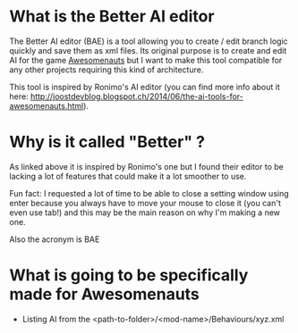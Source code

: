 # What is the Better AI editor

The Better AI editor (BAE) is a tool allowing you to create / edit branch logic quickly and save them as xml files.
Its original purpose is to create and edit AI for the game [Awesomenauts](https://awesomenauts.com) but I want to make this tool compatible for any other projects requiring this kind of architecture.

This tool is inspired by Ronimo's AI editor (you can find more info about it here: http://joostdevblog.blogspot.ch/2014/06/the-ai-tools-for-awesomenauts.html).

# Why is it called "Better" ?
As linked above it is inspired by Ronimo's one but I found their editor to be lacking a lot of features that could make it a lot smoother to use.

Fun fact: I requested a lot of time to be able to close a setting window using enter because you always have to move your mouse to close it (you can't even use tab!) and this may be the main reason on why I'm making a new one.

Also the acronym is BAE

# What is going to be specifically made for Awesomenauts
- Listing AI from the \<path-to-folder>/\<mod-name>/Behaviours/xyz.xml
